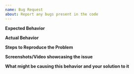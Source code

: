 ```yaml
---
name: Bug Request
about: Report any bugs present in the code
---
```


**Expected Behavior**

**Actual Behavior**

**Steps to Reproduce the Problem**

**Screenshots/Video showcasing the issue**

**What might be causing this behavior and your solution to it**
